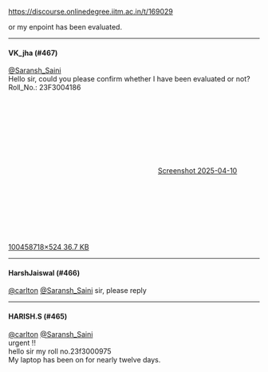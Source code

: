 https://discourse.onlinedegree.iitm.ac.in/t/169029

or my enpoint has been evaluated.</p><hr>

<h4>VK_jha (#467)</h4>
<p><a class="mention" href="/u/saransh_saini">@Saransh_Saini</a><br/>
Hello sir, could you please confirm whether I have been evaluated or not?<br/>
Roll_No.: 23F3004186<br/>
<div class="lightbox-wrapper"><a class="lightbox" data-download-href="/uploads/short-url/6HNWcSw8nuLvo8wwPgNcAvIgH5I.png?dl=1" href="https://europe1.discourse-cdn.com/flex013/uploads/iitm/original/3X/2/f/2f00b2f56a9b51807a5b275efe7289d07811a16e.png" rel="noopener nofollow ugc" title="Screenshot 2025-04-10 100458"><div class="meta"><svg aria-hidden="true" class="fa d-icon d-icon-far-image svg-icon"><use href="#far-image"></use></svg><span class="filename">Screenshot 2025-04-10 100458</span><span class="informations">718×524 36.7 KB</span><svg aria-hidden="true" class="fa d-icon d-icon-discourse-expand svg-icon"><use href="#discourse-expand"></use></svg></div></a></div></p><hr>

<h4>HarshJaiswal (#466)</h4>
<p><a class="mention" href="/u/carlton">@carlton</a> <a class="mention" href="/u/saransh_saini">@Saransh_Saini</a> sir, please reply</p><hr>

<h4>HARISH.S (#465)</h4>
<p><a class="mention" href="/u/carlton">@carlton</a> <a class="mention" href="/u/saransh_saini">@Saransh_Saini</a><br/>
urgent !!<br/>
hello sir my roll no.23f3000975<br/>
My laptop has been on for nearly twelve days.